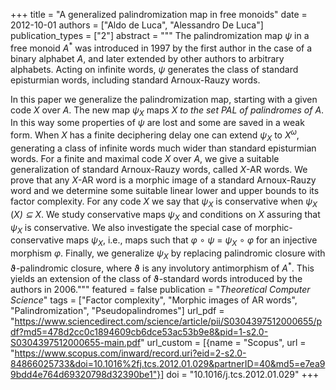 +++
title = "A generalized palindromization map in free monoids"
date = 2012-10-01
authors = ["Aldo de Luca", "Alessandro De Luca"]
publication_types = ["2"]
abstract = """
The palindromization map *ψ* in a free monoid *A*<sup>*</sup> was
introduced in 1997 by the first author in the case of a binary alphabet *A*, and
later extended by other authors to arbitrary alphabets. Acting on infinite
words, *ψ* generates the class of standard episturmian words, including standard
Arnoux-Rauzy words.

In this paper we generalize the palindromization map, starting with a given code
*X* over *A*. The new map *ψ<sub>X</sub>*  maps *X*<sup>*</sup> to the set *PAL*
of palindromes of *A*<sup>*</sup>. In this way some properties of *ψ* are lost
and some are saved in a weak form. When *X* has a finite deciphering delay one
can extend *ψ<sub>X</sub>* to *X<sup>ω</sup>*, generating a class of infinite
words much wider than standard episturmian words. For a finite and maximal code
*X* over *A*, we give a suitable generalization of standard Arnoux-Rauzy words,
called *X*-AR words. We prove that any *X*-AR word is a morphic image of a
standard Arnoux-Rauzy word and we determine some suitable linear lower and upper
bounds to its factor complexity. For any code *X* we say that *ψ<sub>X</sub>* is
conservative when *ψ<sub>X</sub>* (*X*<sup>*</sup>) ⊆ *X*<sup>*</sup>. We study
conservative maps *ψ<sub>X</sub>* and conditions on *X* assuring that
*ψ<sub>X</sub>* is conservative. We also investigate the special case of
morphic-conservative maps *ψ<sub>X</sub>*, i.e., maps such that
*φ* ∘ *ψ* = *ψ<sub>X</sub>* ∘ *φ* for an injective morphism *φ*. Finally, we
generalize *ψ<sub>X</sub>* by replacing palindromic closure  with ϑ-palindromic
closure, where ϑ is any involutory antimorphism of *A*<sup>*</sup>. This yields
an extension of the class of ϑ-standard words introduced by the authors in
2006."""
featured = false
publication = "*Theoretical Computer Science*"
tags = ["Factor complexity", "Morphic images of AR words", "Palindromization", "Pseudopalindromes"]
url_pdf = "https://www.sciencedirect.com/science/article/pii/S0304397512000655/pdf?md5=478d2cc0c1894609cb6dce53ac53b9e8&pid=1-s2.0-S0304397512000655-main.pdf"
url_custom = [{name = "Scopus", url = "https://www.scopus.com/inward/record.uri?eid=2-s2.0-84866025733&doi=10.1016%2fj.tcs.2012.01.029&partnerID=40&md5=e7ea99bdd4e764d69320798d32390be1"}]
doi = "10.1016/j.tcs.2012.01.029"
+++
